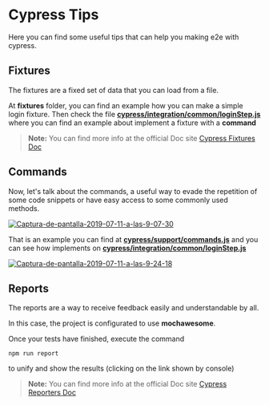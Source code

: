 
# Cypress Tips

 Here you can find some useful tips that can help you making e2e with cypress.


## Fixtures

The fixtures are a fixed set of data that you can load from a file.

At **fixtures** folder, you can find an example how you can make a simple login fixture. Then check the file [**cypress/integration/common/loginStep.js**](https://github.com/PacoBZ/cucumber-cypress/blob/master/cypress/integration/common/loginStep.js) where you can find an example about implement a fixture with a **command**

> **Note:** You can find more info at the official Doc site [Cypress Fixtures Doc](https://docs.cypress.io/api/commands/fixture.html#Syntax)

## Commands

Now, let's talk about the commands, a useful way to evade the repetition of some code snippets or have easy access to some commonly used methods.

<a href="https://ibb.co/YLJy5c9"><img src="https://i.ibb.co/hmrZGB5/Captura-de-pantalla-2019-07-11-a-las-9-07-30.png" alt="Captura-de-pantalla-2019-07-11-a-las-9-07-30" border="0"></a>

That is an example you can find at [**cypress/support/commands.js**](https://github.com/PacoBZ/cucumber-cypress/blob/master/cypress/support/commands.js) and you can see how implements on [**cypress/integration/common/loginStep.js**](https://github.com/PacoBZ/cucumber-cypress/blob/master/cypress/integration/common/loginStep.js)

<a href="https://ibb.co/sFZX0By"><img src="https://i.ibb.co/30nPDJB/Captura-de-pantalla-2019-07-11-a-las-9-24-18.png" alt="Captura-de-pantalla-2019-07-11-a-las-9-24-18" border="0"></a>

## Reports

The reports are a way to receive feedback easily and understandable by all.

In this case, the project is configurated to use **mochawesome**.



Once your tests have finished, execute the command 

`npm run report`

to unify and show the results (clicking on the link shown by console)


> **Note:** You can find more info at the official Doc site [Cypress Reporters Doc](https://docs.cypress.io/guides/tooling/reporters.html#Reporter-Options)

